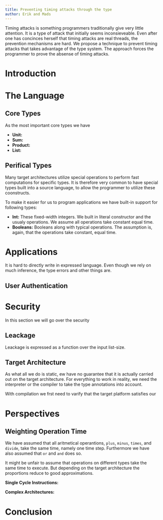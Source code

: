 ```yaml
---
title: Preventing timing attacks through the type
author: Erik and Mads
---
```


Timing attacks is something programmers traditionally give very little
attention. It is a type of attack that initially seems inconsieveable.
Even after one has concinces herself that timing attacks are real threads,
the prevention mechanisms are hard. We propose a technique to prevent timing
attacks that takes advantage of the type system. The approach forces the 
programmer to prove the absense of timing attacks.

# Introduction



# The Language

## Core Types
As the most important core types we have

* __Unit:__
* __Sum:__
* __Product:__
* __List:__


## Perifical Types
Many target architectures utilize special operations to perform fast
computations for specific types. It is therefore very common to have
special types built into a source language, to allow the programmer to
utilize these coonstructs.

To make it easier for us to program applications we have built-in
support for following types:

* __Int:__ These fixed-width integers. We built in literal constructor
  and the usualy operations. We assume all operations take constant
  equal time.
* __Booleans:__ Booleans along with typical operations. The assumption
  is, again, that the operations take constant, equal time.


# Applications
It is hard to directly write in expressed language. Even though we rely on
much inference, the type errors and other things are.

## User Authentication

# Security
In this section we will go over the security

## Leackage
Leackage is expressed as a function over the input list-size.

## Target Architecture
As what all we do is static, ew have no guarantee that it is actually carried
out on the target architecture. For everything to work in reality, we need
the interpreter or the compiler to take the type annotations into account.

With compilation we frst need to varify that the target platform satisfies our

# Perspectives

## Weighting Operation Time
We have assumed that all aritmetical operantions, `plus`, `minus`, `times`, and
`divide`, take the same time, namely one time step. Furthermore we have also
assumed that `or` and `and` does so.

It might be unfair to assume that operations on different types take the same
time to execute. But depending on the target architecture the proportions
reduce to good approximations.

__Single Cycle Instructions:__

__Complex Architectures:__

# Conclusion
